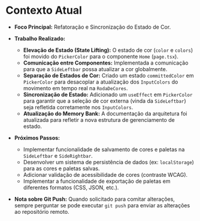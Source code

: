# Contexto Atual

*   **Foco Principal:** Refatoração e Sincronização do Estado de Cor.
*   **Trabalho Realizado:**
    *   **Elevação de Estado (State Lifting):** O estado de cor (`color` e `colors`) foi movido do `PickerColor` para o componente `Home` (`page.tsx`).
    *   **Comunicação entre Componentes:** Implementada a comunicação para que a `SideLeftbar` possa atualizar a cor globalmente.
    *   **Separação de Estados de Cor:** Criado um estado `committedColor` em `PickerColor` para desacoplar a atualização dos `InputColors` do movimento em tempo real na `RodaDeCores`.
    *   **Sincronização de Estado:** Adicionado um `useEffect` em `PickerColor` para garantir que a seleção de cor externa (vinda da `SideLeftbar`) seja refletida corretamente nos `InputColors`.
    *   **Atualização do Memory Bank:** A documentação da arquitetura foi atualizada para refletir a nova estrutura de gerenciamento de estado.
*   **Próximos Passos:**
    *   Implementar funcionalidade de salvamento de cores e paletas na `SideLeftbar` e `SideRightbar`.
    *   Desenvolver um sistema de persistência de dados (ex: `localStorage`) para as cores e paletas salvas.
    *   Adicionar validação de acessibilidade de cores (contraste WCAG).
    *   Implementar a funcionalidade de exportação de paletas em diferentes formatos (CSS, JSON, etc.).

*   **Nota sobre Git Push:** Quando solicitado para comitar alterações, sempre perguntar se pode executar `git push` para enviar as alterações ao repositório remoto.